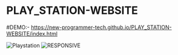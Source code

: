 # PLAY_STATION-WEBSITE

#DEMO:- https://new-programmer-tech.github.io/PLAY_STATION-WEBSITE/index.html

![Playstation](https://user-images.githubusercontent.com/71255183/123545843-c8826180-d777-11eb-993b-fe5f42bbf3ed.png)
![RESPONSIVE](https://user-images.githubusercontent.com/71255183/123545897-18f9bf00-d778-11eb-8d48-8349e029034b.png)


